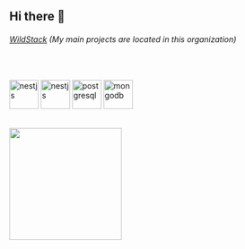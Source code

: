 ## Hi there 👋
###### [WildStack](https://github.com/WildStack) (My main projects are located in this organization)

<br/>

[<img src='https://assets.zabbix.com/img/brands/nodejs.svg' alt='nestjs' height='52'>](https://nodejs.org/en/) 
[<img src='https://d33wubrfki0l68.cloudfront.net/e937e774cbbe23635999615ad5d7732decad182a/26072/logo-small.ede75a6b.svg' alt='nestjs' height='52'>](https://nestjs.com) 
[<img src='https://upload.wikimedia.org/wikipedia/commons/2/29/Postgresql_elephant.svg' alt='postgresql' height='52'>](https://www.postgresql.org) 
[<img src='https://developer.asustor.com/uploadIcons/0020_999_1579585068_mongo-express-256.png' alt='mongodb' height='52'>](https://www.mongodb.com) 

<br/>
<img height="200" src="https://github-readme-stats.vercel.app/api/top-langs/?username=GiorgiKumelashvili&langs_count=6&layout=compact&theme=tokyonight&hide_border=true&hide=HTML&custom_title=Top%20Languages"/>
